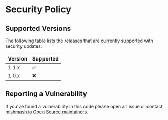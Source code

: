 # Security Policy

## Supported Versions

The following table lists the releases that are currently supported with security updates:

| Version | Supported          |
| ------- | ------------------ |
| 1.1.x   | :white_check_mark: |
| 1.0.x   | :x:                |

## Reporting a Vulnerability

If you've found a vulnerability in this code please open an issue or contact [mishmash io Open Source maintainers](mailto:opensourcemaintainers@mishmash.io).
